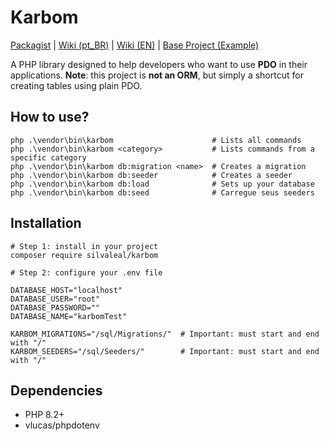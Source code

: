 # Karbom

[Packagist](https://packagist.org/packages/silvaleal/karbom) | [Wiki (pt\_BR)](https://github.com/silvaleal/karbom/wiki/Portuguese) | [Wiki (EN)](https://github.com/silvaleal/karbom/wiki/English) | [Base Project (Example)](https://github.com/silvaleal/karbom-base-project)

A PHP library designed to help developers who want to use **PDO** in their applications.
**Note**: this project is **not an ORM**, but simply a shortcut for creating tables using plain PDO.

## How to use?

```shell
php .\vendor\bin\karbom                      # Lists all commands
php .\vendor\bin\karbom <category>           # Lists commands from a specific category
php .\vendor\bin\karbom db:migration <name>  # Creates a migration
php .\vendor\bin\karbom db:seeder            # Creates a seeder
php .\vendor\bin\karbom db:load              # Sets up your database
php .\vendor\bin\karbom db:seed              # Carregue seus seeders
```

## Installation

```shell
# Step 1: install in your project
composer require silvaleal/karbom

# Step 2: configure your .env file

DATABASE_HOST="localhost"
DATABASE_USER="root"
DATABASE_PASSWORD=""
DATABASE_NAME="karbomTest"

KARBOM_MIGRATIONS="/sql/Migrations/"  # Important: must start and end with "/"
KARBOM_SEEDERS="/sql/Seeders/"        # Important: must start and end with "/"
```

## Dependencies

* PHP 8.2+
* vlucas/phpdotenv
